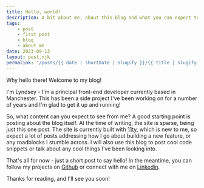 ```yaml
---
title: Hello, world!
description: A bit about me, about this blog and what you can expect to see.
tags:
    - post
    - first post
    - blog
    - about me
date: 2023-09-13
layout: post.njk
permalink: '/posts/{{ date | shortDate | slugify }}/{{ title | slugify }}'
---
```


Why hello there! Welcome to my blog!

I'm Lyndsey - I'm a principal front-end developer currently based in Manchester. This has been a side project I've been working on for a number of years and I'm glad to get it up and running!

So, what content can you expect to see from me? A good starting point is posting about the blog itself. At the time of writing, the site is sparse, being just this one post. The site is currently built with <a href="https://www.11ty.dev/" target="_blank" rel="noopener noreferrer">11ty</a>, which is new to me, so expect a lot of posts addressing how I go about building a new feature, or any roadblocks I stumble across. I will also use this blog to post cool code snippets or talk about any cool things I've been looking into.

That's all for now - just a short post to say hello! In the meantime, you can follow my projects on <a href="https://github.com/lyndsherb" target="_blank" rel="noopener noreferrer">Github</a> or connect with me on <a href="https://www.linkedin.com/in/lyndsherb/" target="_blank" rel="noopener noreferrer">Linkedin</a>.

Thanks for reading, and I'll see you soon!
